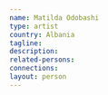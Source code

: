 ```yaml
---
name: Matilda Odobashi
type: artist
country: Albania
tagline:
description:
related-persons:
connections:
layout: person
---
```

